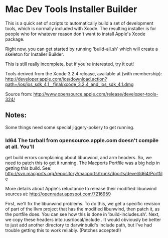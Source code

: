 # Mac Dev Tools Installer Builder

This is a quick set of scripts to automatically build a set of development
tools, which is normally included with Xcode. The resulting installer is for
people who for whatever reason don't want to install Apple's Xcode package.

Right now, you can get started by running 'build-all.sh' which will create a skeleton for Installer Builder.

This is still really incomplete, but if you're interested, try it out!

Tools derived from the Xcode 3.2.4 release, available at (with membership):
http://developer.apple.com/ios/download.action?path=/ios/ios_sdk_4.1__final/xcode_3.2.4_and_ios_sdk_4.1.dmg

Source from:
http://www.opensource.apple.com/release/developer-tools-324/


## Notes:

Some things need some special jiggery-pokery to get running. 

### ld64 The tarball from opensource.apple.com doesn't compile at all. You'll
get build errors complaining about libunwind, and arm headers. So, we need to
patch this to get it running. The Macports Portfile was a big help in getting
this build. See:
http://svn.macports.org/repository/macports/trunk/dports/devel/ld64/Portfile

More details about Apple's reluctance to release their modified libunwind
sources at: http://openradar.appspot.com/7216959

First, we'll fix the libunwind problems. To do this, we get a specific revision
of part of the llvm project that has the modified libunwind, then patch it, as
the portfile does. You can see how this is done in 'build-includes.sh'. Next,
we copy these headers into /usr/local/include . It would obviously be better to
just add another directory to darwinbuild's include path, but I've had trouble
getting this to work reliably. (Patches accepted!)
